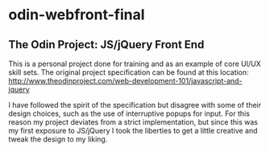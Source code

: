 # odin-webfront-final

<h2>The Odin Project: JS/jQuery Front End</h2>

  This is a personal project done for training and as an example of core UI/UX skill sets. The original project specification can be found at this location: http://www.theodinproject.com/web-development-101/javascript-and-jquery
  
  I have followed the spirit of the specification but disagree with some of their design choices, such as the use of interruptive popups for input. For this reason my project deviates from a strict implementation, but since this was my first exposure to JS/jQuery I took the liberties to get a little creative and tweak the design to my liking.
  
